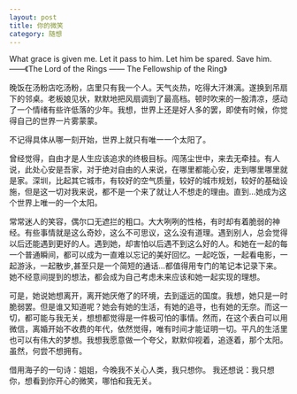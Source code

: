```yaml
---
layout: post
title: 你的微笑
category: 随想
---
```


What grace is given me. Let it pass to him. Let him be spared. Save him. ——《The Lord of the Rings —— The Fellowship of the Ring》

晚饭在汤粉店吃汤粉，店里只有我一个人。天气炎热，吃得大汗淋漓。遂换到吊扇下的邻桌。老板娘见状，默默地把风扇调到了最高档。顿时吹来的一股清凉，感动了一个情绪有些许低落的少年。我想，世界上还是好人多的罢，即使有时候，你觉得自己的世界一片雾蒙蒙。

不记得具体从哪一刻开始，世界上就只有唯一一个太阳了。

曾经觉得，自由才是人生应该追求的终极目标。闯荡尘世中，来去无牵挂。有人说，此处心安是吾家，对于绝对自由的人来说，在哪里都能心安，走到哪里哪里就是家。深圳，比起其它城市，有较好的空气质量，较好的城市规划，较好的基础设施，但是这一切对我来说，都不是一个来了就让人不想走的理由。直到...她成为这个世界上唯一的一个太阳。

常常迷人的笑容，偶尔口无遮拦的粗口。大大咧咧的性格，有时却有着脆弱的神经。有些事情就是这么奇妙，这么不可思议，这么没有道理。遇到别人，总会觉得以后还能遇到更好的人。遇到她，却害怕以后遇不到这么好的人。和她在一起的每一个普通瞬间，都可以成为一直难以忘记的美好回忆。一起吃饭，一起看电影，一起游泳，一起散步,甚至只是一个简短的通话...都值得用专门的笔记本记录下来。她不经意间提到的想法，都会成为自己考虑未来应该和她一起实现的理想。

可是，她说她想离开，离开她厌倦了的环境，去到遥远的国度。我想，她只是一时脆弱罢。但是谁又知道呢？她会有她的生活，有她的追寻，也有她的无奈。而这一切，都可能与我无关，想想都觉得是一件极可怕的事情。然而，在这个表白可以用微信，离婚开始不收费的年代，依然觉得，唯有时间才能证明一切。平凡的生活里也可以有伟大的梦想。我想我愿意做一个夸父，默默仰视着，追逐着，那个太阳。虽然，何尝不想拥有。

借用海子的一句诗：姐姐，今晚我不关心人类，我只想你。
我还想说：我只想你，想看到你开心的微笑，哪怕和我无关。
